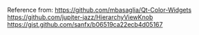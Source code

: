 Reference from:
	https://github.com/mbasaglia/Qt-Color-Widgets
	https://github.com/jupiter-jazz/HierarchyViewKnob
	https://gist.github.com/sanfx/b06519ca22ecb4d05167